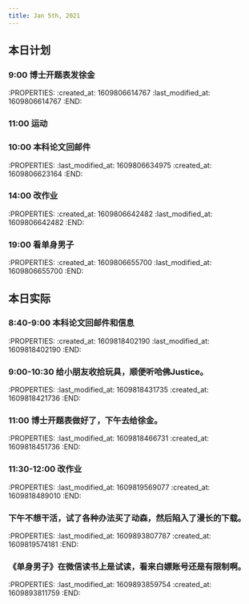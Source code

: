 ```yaml
---
title: Jan 5th, 2021
---
```


## 本日计划
### 9:00 博士开题表发徐金
:PROPERTIES:
:created_at: 1609806614767
:last_modified_at: 1609806614767
:END:
### 11:00 运动
### 10:00 本科论文回邮件
:PROPERTIES:
:last_modified_at: 1609806634975
:created_at: 1609806623164
:END:
### 14:00 改作业
:PROPERTIES:
:created_at: 1609806642482
:last_modified_at: 1609806642482
:END:
### 19:00 看单身男子
:PROPERTIES:
:created_at: 1609806655700
:last_modified_at: 1609806655700
:END:
## 本日实际
### 8:40-9:00 本科论文回邮件和信息
:PROPERTIES:
:created_at: 1609818402190
:last_modified_at: 1609818402190
:END:
### 9:00-10:30 给小朋友收拾玩具，顺便听哈佛Justice。
:PROPERTIES:
:last_modified_at: 1609818431735
:created_at: 1609818421736
:END:
### 11:00 博士开题表做好了，下午去给徐金。
:PROPERTIES:
:last_modified_at: 1609818466731
:created_at: 1609818451736
:END:
### 11:30-12:00 改作业
:PROPERTIES:
:last_modified_at: 1609819569077
:created_at: 1609818489010
:END:
### 下午不想干活，试了各种办法买了动森，然后陷入了漫长的下载。
:PROPERTIES:
:last_modified_at: 1609893807787
:created_at: 1609819574181
:END:
### 《单身男子》在微信读书上是试读，看来白嫖账号还是有限制啊。
:PROPERTIES:
:last_modified_at: 1609893859754
:created_at: 1609893811759
:END:

